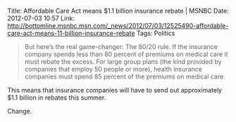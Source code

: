 Title: Affordable Care Act means $1.1 billion insurance rebate | MSNBC
Date: 2012-07-03 10:57
Link: http://bottomline.msnbc.msn.com/_news/2012/07/03/12525490-affordable-care-act-means-11-billion-insurance-rebate
Tags: Politics

> But here’s the real game-changer: The 80/20 rule. If the insurance company spends less than 80 percent of premiums on medical care it must rebate the excess. For large group plans (the kind provided by companies that employ 50 people or more), health insurance companies must spend 85 percent of the premiums on medical care. 

This means that insurance companies will have to send out approximately $1.1 billion in rebates this summer.

Change.